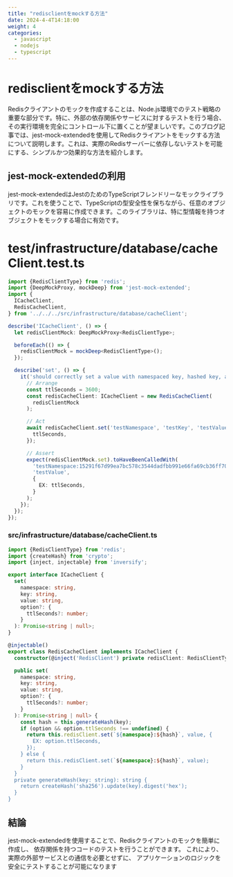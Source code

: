 ```yaml
---
title: "redisclientをmockする方法"
date: 2024-4-4T14:18:00
weight: 4
categories:
  - javascript
  - nodejs
  - typescript
---
```


# redisclientをmockする方法

Redisクライアントのモックを作成することは、Node.js環境でのテスト戦略の重要な部分です。特に、外部の依存関係やサービスに対するテストを行う場合、その実行環境を完全にコントロール下に置くことが望ましいです。このブログ記事では、jest-mock-extendedを使用してRedisクライアントをモックする方法について説明します。これは、実際のRedisサーバーに依存しないテストを可能にする、シンプルかつ効果的な方法を紹介します。

## jest-mock-extendedの利用

jest-mock-extendedはJestのためのTypeScriptフレンドリーなモックライブラリです。これを使うことで、TypeScriptの型安全性を保ちながら、任意のオブジェクトのモックを容易に作成できます。このライブラリは、特に型情報を持つオブジェクトをモックする場合に有効です。

# test/infrastructure/database/cacheClient.test.ts

```typescript
import {RedisClientType} from 'redis';
import {DeepMockProxy, mockDeep} from 'jest-mock-extended';
import {
  ICacheClient,
  RedisCacheClient,
} from '../../../src/infrastructure/database/cacheClient';

describe('ICacheClient', () => {
  let redisClientMock: DeepMockProxy<RedisClientType>;

  beforeEach(() => {
    redisClientMock = mockDeep<RedisClientType>();
  });

  describe('set', () => {
    it('should correctly set a value with namespaced key, hashed key, and ttl', async () => {
      // Arrange
      const ttlSeconds = 3600;
      const redisCacheClient: ICacheClient = new RedisCacheClient(
        redisClientMock
      );

      // Act
      await redisCacheClient.set('testNamespace', 'testKey', 'testValue', {
        ttlSeconds,
      });

      // Assert
      expect(redisClientMock.set).toHaveBeenCalledWith(
        'testNamespace:15291f67d99ea7bc578c3544dadfbb991e66fa69cb36ff70fe30e798e111ff5f',
        'testValue',
        {
          EX: ttlSeconds,
        }
      );
    });
  });
});

```

### src/infrastructure/database/cacheClient.ts

```typescript
import {RedisClientType} from 'redis';
import {createHash} from 'crypto';
import {inject, injectable} from 'inversify';

export interface ICacheClient {
  set(
    namespace: string,
    key: string,
    value: string,
    option?: {
      ttlSeconds?: number;
    }
  ): Promise<string | null>;
}

@injectable()
export class RedisCacheClient implements ICacheClient {
  constructor(@inject('RedisClient') private redisClient: RedisClientType) {}

  public set(
    namespace: string,
    key: string,
    value: string,
    option?: {
      ttlSeconds?: number;
    }
  ): Promise<string | null> {
    const hash = this.generateHash(key);
    if (option && option.ttlSeconds !== undefined) {
      return this.redisClient.set(`${namespace}:${hash}`, value, {
        EX: option.ttlSeconds,
      });
    } else {
      return this.redisClient.set(`${namespace}:${hash}`, value);
    }
  }
  private generateHash(key: string): string {
    return createHash('sha256').update(key).digest('hex');
  }
}

```

## 結論

jest-mock-extendedを使用することで、Redisクライアントのモックを簡単に作成し、
依存関係を持つコードのテストを行うことができます。
これにより、実際の外部サービスとの通信を必要とせずに、
アプリケーションのロジックを安全にテストすることが可能になります
